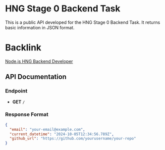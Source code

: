 # HNG Stage 0 Backend Task

This is a public API developed for the HNG Stage 0 Backend Task. It returns basic information in JSON format.

# Backlink
[Node.js HNG Backend Developer](https://hng.tech/hire/nodejs-developers)

## API Documentation

### Endpoint
- **GET** `/`

### Response Format
```json
{
  "email": "your-email@example.com",
  "current_datetime": "2024-10-05T12:34:56.789Z",
  "github_url": "https://github.com/yourusername/your-repo"
}


